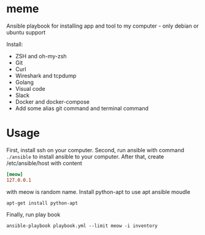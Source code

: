 # meme
Ansible playbook for installing app and tool to my computer - only debian or ubuntu support

Install:
* ZSH and oh-my-zsh
* Git
* Curl
* Wireshark and tcpdump
* Golang
* Visual code
* Slack
* Docker and docker-compose
* Add some alias git command and terminal command

# Usage
First, install ssh on your computer.
Second, run ansible with command `./ansible` to install ansible to your computer.
After that, create /etc/ansible/host with content
```toml
[meow]
127.0.0.1
```
with meow is random name.
Install python-apt to use apt ansible moudle
```shell
apt-get install python-apt
```
Finally, run play book
```shell
ansible-playbook playbook.yml --limit meow -i inventory
```
